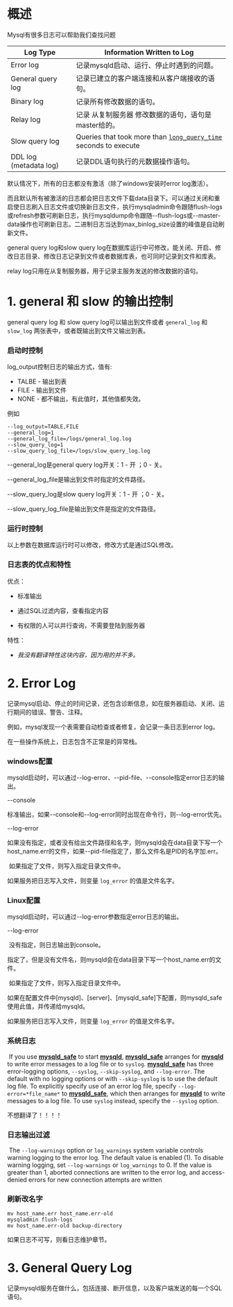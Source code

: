# 概述

Mysql有很多日志可以帮助我们查找问题

| Log Type               | Information Written to Log                                   |
| ---------------------- | ------------------------------------------------------------ |
| Error log              | 记录mysqld启动、运行、停止时遇到的问题。                     |
| General query log      | 记录已建立的客户端连接和从客户端接收的语句。                 |
| Binary log             | 记录所有修改数据的语句。                                     |
| Relay log              | 记录 从复制服务器 修改数据的语句，语句是master给的。         |
| Slow query log         | Queries that took more than           [`long_query_time`](https://dev.mysql.com/doc/refman/5.5/en/server-system-variables.html#sysvar_long_query_time) seconds to           execute |
| DDL log (metadata log) | 记录DDL语句执行的元数据操作语句。                            |

默认情况下，所有的日志都没有激活（除了windows安装时error log激活）。

而且默认所有被激活的日志都会把日志文件下载data目录下。可以通过关闭和重启使日志刷入日志文件或切换新日志文件，执行mysqladmin命令跟随flush-logs或refresh参数可刷新日志，执行mysqldump命令跟随--flush-logs或--master-data操作也可刷新日志。二进制日志当达到max_binlog_size设置的峰值是自动刷新文件。

general query log和slow query log在数据库运行中可修改，能关闭、开启、修改日志目录、修改日志记录到文件或者数据库表，也可同时记录到文件和库表。

relay log只用在从复制服务器，用于记录主服务发送的修改数据的语句。

# 1.  general 和 slow 的输出控制



 general query log 和 slow query log可以输出到文件或者 `general_log` 和
`slow_log` 两张表中，或者既输出到文件又输出到表。

### 启动时控制

log_output控制日志的输出方式，值有:

- TALBE - 输出到表
- FILE - 输出到文件
- NONE - 都不输出，有此值时，其他值都失效。

例如

```
--log_output=TABLE,FILE
--general_log=1
--general_log_file=/logs/general_log.log
--slow_query_log=1
--slow_query_log_file=/logs/slow_query_log.log
```

--general_log是general query log开关：1 - 开 ；0 - 关。

--general_log_file是输出到文件时指定的文件路径。

--slow_query_log是slow query log开关：1 - 开 ；0 - 关。

--slow_query_log_file是输出到文件是指定的文件路径。



### 运行时控制

以上参数在数据库运行时可以修改，修改方式是通过SQL修改。

### 日志表的优点和特性

优点：

- 标准输出

- 通过SQL过滤内容，查看指定内容

- 有权限的人可以并行查询，不需要登陆到服务器

特性：

- *我没有翻译特性这块内容，因为用的并不多。*

# 2. Error Log

记录mysql启动、停止的时间记录，还包含诊断信息，如在服务器启动、关闭、运行期间的错误、警告、注释。

例如，mysql发现一个表需要自动检查或者修复，会记录一条日志到error log。

在一些操作系统上，日志包含不正常是的异常栈。

### windows配置

mysqld启动时，可以通过--log-error、--pid-file、--console指定error日志的输出。

--console

​	标准输出，如果--console和--log-error同时出现在命令行，则--log-error优先。

--log-error

​	如果没有指定，或者没有给出文件路径和名字，则mysqld会在data目录下写一个host_name.err的文件，如果--pid-file指定了，那么文件名是PID的名字加.err。

​	如果指定了文件，则写入指定目录文件中。

如果服务把日志写入文件，则变量 `log_error` 的值是文件名字。

### Linux配置

mysqld启动时，可以通过--log-error参数指定error日志的输出。

--log-error

​	没有指定，则日志输出到console。

​	指定了，但是没有文件名，则mysqld会在data目录下写一个host_name.err的文件。

​	如果指定了文件，则写入指定目录文件中。

​	如果在配置文件中[mysqld]、[server]、[mysqld_safe]下配置，则mysqld_safe使用此值，并传递给mysqld。



如果服务把日志写入文件，则变量 `log_error` 的值是文件名字。

### 系统日志

​         If you use [**mysqld_safe**](https://dev.mysql.com/doc/refman/5.5/en/mysqld-safe.html) to start  [**mysqld**](https://dev.mysql.com/doc/refman/5.5/en/mysqld.html), [**mysqld_safe**](https://dev.mysql.com/doc/refman/5.5/en/mysqld-safe.html) arranges for [**mysqld**](https://dev.mysql.com/doc/refman/5.5/en/mysqld.html) to write error messages         to a log file or to `syslog`.  [**mysqld_safe**](https://dev.mysql.com/doc/refman/5.5/en/mysqld-safe.html) has three error-logging options,  `--syslog`, `--skip-syslog`,         and `--log-error`. The default with no logging options or with `--skip-syslog`  is to use the default log file. To explicitly specify use of an error log file, specify `--log-error=*file_name*`  to [**mysqld_safe**](https://dev.mysql.com/doc/refman/5.5/en/mysqld-safe.html), which then arranges for  [**mysqld**](https://dev.mysql.com/doc/refman/5.5/en/mysqld.html) to write messages to a log file. To use `syslog` instead, specify the `--syslog` option. 

不想翻译了！！！！

###  日志输出过滤

​         The `--log-warnings` option or `log_warnings` system variable controls warning logging to the error log. The default value is enabled (1). To disable warning logging, set `--log-warnings` or `log_warnings` to 0. If the value is greater than 1, aborted connections are written to the error log, and access-denied errors for new connection attempts are written

### 刷新改名字

```
mv host_name.err host_name.err-old
mysqladmin flush-logs
mv host_name.err-old backup-directory
```

如果日志不可写，则看日志维护章节。



# 3. General Query Log

记录mysqld服务在做什么，包括连接、断开信息，以及客户端发送的每一个SQL语句。